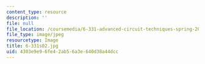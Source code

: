 ```yaml
---
content_type: resource
description: ''
file: null
file_location: /coursemedia/6-331-advanced-circuit-techniques-spring-2002/4303e9e96fe42ab56a3e640d38a44dcc_6-331s02.jpg
file_type: image/jpeg
resourcetype: Image
title: 6-331s02.jpg
uid: 4303e9e9-6fe4-2ab5-6a3e-640d38a44dcc
---
```

